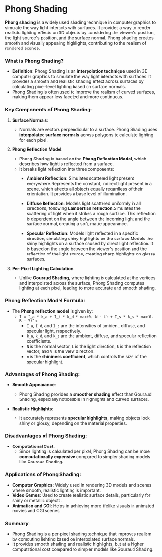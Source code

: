 # Phong Shading

**Phong shading** is a widely used shading technique in computer graphics to simulate the way light interacts with surfaces. It provides a way to render realistic lighting effects on 3D objects by considering the viewer's position, the light source's position, and the surface normal. Phong shading creates smooth and visually appealing highlights, contributing to the realism of rendered scenes.

### What is Phong Shading?

- **Definition**: Phong Shading is an **interpolation technique** used in 3D computer graphics to simulate the way light interacts with surfaces. It provides a smooth and realistic shading effect across surfaces by calculating pixel-level lighting based on surface normals.
- Phong Shading is often used to improve the realism of curved surfaces, making them appear less faceted and more continuous.

### Key Components of Phong Shading:
1. **Surface Normals**:
   - Normals are vectors perpendicular to a surface. Phong Shading uses **interpolated surface normals** across polygons to calculate lighting for each pixel.
   
2. **Phong Reflection Model**:
   - Phong Shading is based on the **Phong Reflection Model**, which describes how light is reflected from a surface.
   - It breaks light reflection into three components:
     - **Ambient Reflection**: Simulates scattered light present everywhere.Represents the constant, indirect light present in a scene, which affects all objects equally regardless of their orientation. It provides a base level of illumination.

     - **Diffuse Reflection**: Models light scattered uniformly in all directions, following **Lambertian reflection**.Simulates the scattering of light when it strikes a rough surface. This reflection is dependent on the angle between the incoming light and the surface normal, creating a soft, matte appearance.

     - **Specular Reflection**: Models light reflected in a specific direction, simulating shiny highlights on the surface.Models the shiny highlights on a surface caused by direct light reflection. It is based on the angle between the viewer's position and the reflection of the light source, creating sharp highlights on glossy surfaces.

3. **Per-Pixel Lighting Calculation**:
   - Unlike **Gouraud Shading**, where lighting is calculated at the vertices and interpolated across the surface, Phong Shading computes lighting at each pixel, leading to more accurate and smooth shading.

### Phong Reflection Model Formula:
- The **Phong reflection model** is given by:
  - `I = I_a * k_a + I_d * k_d * max(0, N · L) + I_s * k_s * max(0, R · V)^n`
    - `I_a`, `I_d`, and `I_s` are the intensities of ambient, diffuse, and specular light, respectively.
    - `k_a`, `k_d`, and `k_s` are the ambient, diffuse, and specular reflection coefficients.
    - `N` is the normal vector, `L` is the light direction, `R` is the reflection vector, and `V` is the view direction.
    - `n` is the **shininess coefficient**, which controls the size of the specular highlight.

### Advantages of Phong Shading:
- **Smooth Appearance**:
   - Phong Shading provides a **smoother shading** effect than Gouraud Shading, especially noticeable in highlights and curved surfaces.
   
- **Realistic Highlights**:
   - It accurately represents **specular highlights**, making objects look shiny or glossy, depending on the material properties.

### Disadvantages of Phong Shading:
- **Computational Cost**:
   - Since lighting is calculated per pixel, Phong Shading can be more **computationally expensive** compared to simpler shading models like Gouraud Shading.

### Applications of Phong Shading:
- **Computer Graphics**: Widely used in rendering 3D models and scenes where smooth, realistic lighting is important.
- **Video Games**: Used to create realistic surface details, particularly for shiny or metallic objects.
- **Animation and CGI**: Helps in achieving more lifelike visuals in animated movies and CGI scenes.

### Summary:
- Phong Shading is a per-pixel shading technique that improves realism by computing lighting based on interpolated surface normals.
- It provides smooth shading and realistic highlights, but at a higher computational cost compared to simpler models like Gouraud Shading.
